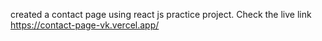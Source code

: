 created a contact page using react js practice project.
Check the live link https://contact-page-vk.vercel.app/
